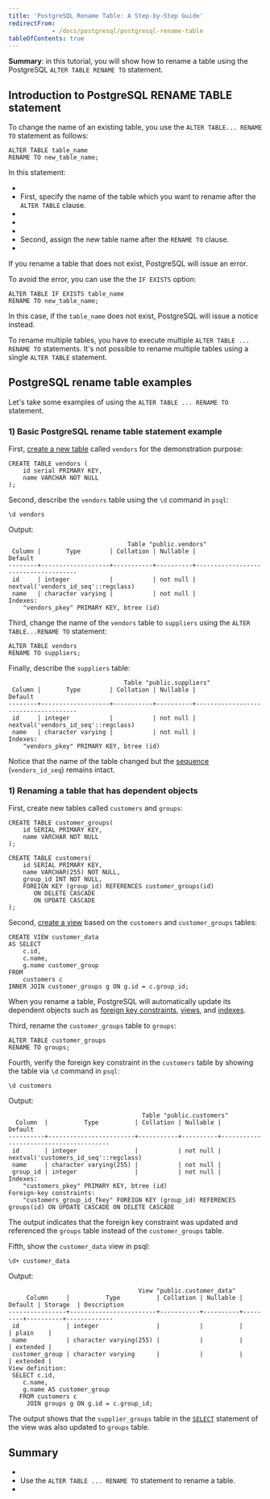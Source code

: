 ```yaml
---
title: 'PostgreSQL Rename Table: A Step-by-Step Guide'
redirectFrom: 
            - /docs/postgresql/postgresql-rename-table
tableOfContents: true
---
```



**Summary**: in this tutorial, you will show how to rename a table using the PostgreSQL `ALTER TABLE RENAME TO` statement.





## Introduction to PostgreSQL RENAME TABLE statement





To change the name of an existing table, you use the `ALTER TABLE... RENAME TO` statement as follows:





```
ALTER TABLE table_name
RENAME TO new_table_name;
```





In this statement:





- 
- First, specify the name of the table which you want to rename after the `ALTER TABLE` clause.
- 
-
- 
- Second, assign the new table name after the `RENAME TO` clause.
- 





If you rename a table that does not exist, PostgreSQL will issue an error.





To avoid the error, you can use the the `IF EXISTS` option:





```
ALTER TABLE IF EXISTS table_name
RENAME TO new_table_name;
```





In this case, if the `table_name` does not exist, PostgreSQL will issue a notice instead.





To rename multiple tables, you have to execute multiple `ALTER TABLE ... RENAME TO` statements. It's not possible to rename multiple tables using a single `ALTER TABLE` statement.





## PostgreSQL rename table examples





Let's take some examples of using the `ALTER TABLE ... RENAME TO` statement.





### 1) Basic PostgreSQL rename table statement example





First, [create a new table](/docs/postgresql/postgresql-create-table) called `vendors` for the demonstration purpose:





```
CREATE TABLE vendors (
    id serial PRIMARY KEY,
    name VARCHAR NOT NULL
);
```





Second, describe the `vendors` table using the `\d` command in `psql`:





```
\d vendors
```





Output:





```
                                 Table "public.vendors"
 Column |       Type        | Collation | Nullable |               Default
--------+-------------------+-----------+----------+-------------------------------------
 id     | integer           |           | not null | nextval('vendors_id_seq'::regclass)
 name   | character varying |           | not null |
Indexes:
    "vendors_pkey" PRIMARY KEY, btree (id)
```





Third, change the name of the `vendors` table to `suppliers` using the `ALTER TABLE...RENAME TO` statement:





```
ALTER TABLE vendors
RENAME TO suppliers;
```





Finally, describe the `suppliers` table:





```
                                Table "public.suppliers"
 Column |       Type        | Collation | Nullable |               Default
--------+-------------------+-----------+----------+-------------------------------------
 id     | integer           |           | not null | nextval('vendors_id_seq'::regclass)
 name   | character varying |           | not null |
Indexes:
    "vendors_pkey" PRIMARY KEY, btree (id)
```





Notice that the name of the table changed but the [sequence](/docs/postgresql/postgresql-sequences) (`vendors_id_seq`) remains intact.





### 1) Renaming a table that has dependent objects





First, create new tables called `customers` and `groups`:





```
CREATE TABLE customer_groups(
    id SERIAL PRIMARY KEY,
    name VARCHAR NOT NULL
);

CREATE TABLE customers(
    id SERIAL PRIMARY KEY,
    name VARCHAR(255) NOT NULL,
    group_id INT NOT NULL,
    FOREIGN KEY (group_id) REFERENCES customer_groups(id)
       ON DELETE CASCADE
       ON UPDATE CASCADE
);
```





Second, [create a view](https://www.postgresqltutorial.com/postgresql-views/postgresql-materialized-views/) based on the `customers` and `customer_groups` tables:





```
CREATE VIEW customer_data
AS SELECT
    c.id,
    c.name,
    g.name customer_group
FROM
    customers c
INNER JOIN customer_groups g ON g.id = c.group_id;
```





When you rename a table, PostgreSQL will automatically update its dependent objects such as [foreign key constraints](/docs/postgresql/postgresql-foreign-key/), [views](https://www.postgresqltutorial.com/postgresql-views/), and [indexes](https://www.postgresqltutorial.com/postgresql-indexes).





Third, rename the `customer_groups` table to `groups`:





```
ALTER TABLE customer_groups
RENAME TO groups;
```





Fourth, verify the foreign key constraint in the `customers` table by showing the table via `\d` command in `psql`:





```
\d customers
```





Output:





```
                                     Table "public.customers"
  Column  |          Type          | Collation | Nullable |                Default
----------+------------------------+-----------+----------+---------------------------------------
 id       | integer                |           | not null | nextval('customers_id_seq'::regclass)
 name     | character varying(255) |           | not null |
 group_id | integer                |           | not null |
Indexes:
    "customers_pkey" PRIMARY KEY, btree (id)
Foreign-key constraints:
    "customers_group_id_fkey" FOREIGN KEY (group_id) REFERENCES groups(id) ON UPDATE CASCADE ON DELETE CASCADE
```





The output indicates that the foreign key constraint was updated and referenced the `groups` table instead of the `customer_groups` table.





Fifth, show the `customer_data` view in psql:





```
\d+ customer_data
```





Output:





```
                                    View "public.customer_data"
     Column     |          Type          | Collation | Nullable | Default | Storage  | Description
----------------+------------------------+-----------+----------+---------+----------+-------------
 id             | integer                |           |          |         | plain    |
 name           | character varying(255) |           |          |         | extended |
 customer_group | character varying      |           |          |         | extended |
View definition:
 SELECT c.id,
    c.name,
    g.name AS customer_group
   FROM customers c
     JOIN groups g ON g.id = c.group_id;
```





The output shows that the `supplier_groups` table in the [`SELECT`](/docs/postgresql/postgresql-select) statement of the view was also updated to `groups` table.





## Summary





- 
- Use the `ALTER TABLE ... RENAME TO` statement to rename a table.
- 


